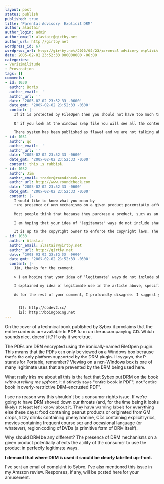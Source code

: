 ```yaml
---
layout: post
status: publish
published: true
title: 'Parental Advisory: Explicit DRM'
author: alastair
author_login: admin
author_email: alastair@girtby.net
author_url: http://girtby.net
wordpress_id: 67
wordpress_url: http://girtby.net/2008/08/23/parental-advisory-explicit-drm
date: 2005-02-02 23:52:33.000000000 -06:00
categories:
- Verisimilitude
- Provocation
tags: []
comments:
- id: 1030
  author: Boris
  author_email: ''
  author_url: ''
  date: '2005-02-02 23:52:33 -0600'
  date_gmt: '2005-02-02 23:52:33 -0600'
  content: |-
    If it is protected by FileOpen then you should not have too much trouble in cracking it !  Elcomsoft - www.elcomsoft.com might be able to help you out here.

    Or if you look at the windows swap file you will see all the content in the clear anyway...

    There system has been published as flawed and we are not talking about the encryption they use but simple ways to break the product because of how it has been implemented.
- id: 1031
  author: qo
  author_email: ''
  author_url: ''
  date: '2005-02-02 23:52:33 -0600'
  date_gmt: '2005-02-02 23:52:33 -0600'
  content: this is rubbish.
- id: 1032
  author: Jim
  author_email: trader@roundcheck.com
  author_url: http://www.roundcheck.com
  date: '2005-02-02 23:52:33 -0600'
  date_gmt: '2005-02-02 23:52:33 -0600'
  content: |-
    I would like to know what you mean by
    "The presence of DRM mechanisms on a given product potentially affects the ability of the consumer to use the product in perfectly legitimate ways."

    Most people think that because they purchase a product, such as an MP3, DVD or a PDF book, that they own it. This is not true. They have the right to use only one copy of it.

    I am hoping that your idea of 'legitamate' ways do not include shareing with all of your friends. Please explain.

    It is up to the copyright owner to enforce the copyright laws. The governments won't help here. If the owner cannot put the product into a form that guarantees them the product will be used only by the purchaser, then they cannot enforce their right to copy. This is why musicians are starving; because they cannot sell enough copies of their music to pay back the big loans (disguised as recording contracts) because everyone and their brother thinks that it is OK to share music.
- id: 1033
  author: Alastair
  author_email: alastair@girtby.net
  author_url: http://girtby.net
  date: '2005-02-02 23:52:33 -0600'
  date_gmt: '2005-02-02 23:52:33 -0600'
  content: |-
    Jim, thanks for the comment.

    > I am hoping that your idea of ‘legitamate’ ways do not include shareing with all of your friends. Please explain.

    I explained my idea of legitimate use in the article above, specifically: "Viewing on a non-Windows box is one of many legitimate uses that are prevented by the DRM being used here".

    As for the rest of your comment, I profoundly disagree. I suggest you go read Lessig's [Code 2.0][1]. Or just about any of the stories on [boingboing][2].


      [1]: http://codev2.cc/
      [2]: http://boingboing.net
---
```

On the cover of a technical book published by Sybex it proclaims that the entire contents are available in PDF form on the accompanying CD. Which sounds nice, doesn't it? If only it were true.

The PDFs are DRM encrypted using the ironically-named FileOpen plugin. This means that the PDFs can only be viewed on a Windows box because that's the only platform supported by the DRM plugin. Hey guys, the P stands for Portable, remember?  Viewing on a non-Windows box is one of many legitimate uses that are prevented by the DRM being used here.

What really irks me about all this is the fact that Sybex put DRM on the book <em>without telling me upfront</em>. It distinctly says "entire book in PDF", not "entire book in overly-restrictive DRM-encrusted PDF".

I see no reason why this shouldn't be a consumer rights issue. If we're going to have DRM shoved down our throats (and, for the time being it looks likely) at least let's know about it. They have warning labels for everything else these days: food containing peanut products or originated from GM crops, fizzy drinks containing phenylalanine, CDs containing explicit lyrics, movies containing frequent course sex and occasional language (or whatever), region coding of DVDs (a primitive form of DRM itself).

Why should DRM be any different? The presence of DRM mechanisms on a given product potentially affects the ability of the consumer to use the product in perfectly legitimate ways.

<strong>I demand that where DRM is used it should be clearly labelled up-front.</strong>

I've sent an email of complaint to Sybex. I've also mentioned this issue in my Amazon review. Responses, if any, will be posted here for your amusement.
